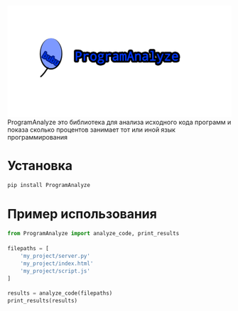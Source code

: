 <img src="https://github.com/mistertay0dimon/ProgramAnalyze/blob/main/images/ProgramAnalyze_logo.png">
ProgramAnalyze это библиотека для анализа исходного кода программ и показа сколько процентов занимает тот или иной язык программирования

# Установка
```bash
pip install ProgramAnalyze
```

# Пример использования
```python
from ProgramAnalyze import analyze_code, print_results

filepaths = [
    'my_project/server.py'
    'my_project/index.html'
    'my_project/script.js'
]

results = analyze_code(filepaths)
print_results(results)
```
